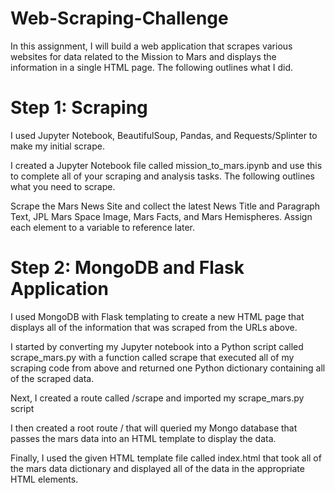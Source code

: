 # Web-Scraping-Challenge

In this assignment, I will build a web application that scrapes various websites for data related to the Mission to Mars and displays the information in a single HTML page. The following outlines what I did.

# Step 1: Scraping
I used Jupyter Notebook, BeautifulSoup, Pandas, and Requests/Splinter to make my initial scrape.

I created a Jupyter Notebook file called mission_to_mars.ipynb and use this to complete all of your scraping and analysis tasks. The following outlines what you need to scrape.

Scrape the Mars News Site and collect the latest News Title and Paragraph Text, JPL Mars Space Image, Mars Facts, and Mars Hemispheres. Assign each element to a variable to reference later. 

# Step 2: MongoDB and Flask Application

I used MongoDB with Flask templating to create a new HTML page that displays all of the information that was scraped from the URLs above.

I started by converting my Jupyter notebook into a Python script called scrape_mars.py with a function called scrape that executed all of my scraping code from above and returned one Python dictionary containing all of the scraped data.

Next, I created a route called /scrape and imported my scrape_mars.py script

I then created a root route / that will queried my Mongo database that passes the mars data into an HTML template to display the data. 

Finally, I used the given HTML template file called index.html that took all of the mars data dictionary and displayed all of the data in the appropriate HTML elements. 
